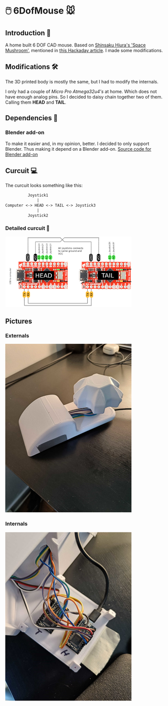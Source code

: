 # 🖱️ 6DofMouse 🐭

## Introduction 🚀

A home built 6 DOF CAD mouse.
Based on [Shinsaku Hiura's 'Space Mushroom'](https://www.thingiverse.com/thing:5739462), mentioned in [this Hackaday article](https://hackaday.com/2022/12/28/mouse-enjoys-its-freedom/). I made some modifications.

## Modifications 🛠️

The 3D printed body is mostly the same, but I had to modify the internals.

I only had a couple of _Micro Pro Atmega32u4's_ at home. Which does not have enough analog pins. So I decided to daisy chain together two of them.
Calling them **HEAD** and **TAIL**.

## Dependencies 🔗

### Blender add-on

To make it easier and, in my opinion, better. I decided to only support Blender. Thus making it depend on a Blender add-on.
[Source code for Blender add-on](https://github.com/NangiDev/Blender6DofMouseAddon)

## Curcuit 💻

The curcuit looks something like this:

```
          Joystick1
              |
Computer <-> HEAD <-> TAIL <-> Joystick3
              |
          Joystick2
```

### Detailed curcuit 🧬

<a href="images/atmega32u4.png" onclick="showImage('images/atmega32u4.png')">
  <img src="images/atmega32u4.png" alt="Image" width="400">
</a>

## Pictures

### Externals

<a href="images/externals.png" onclick="showImage('images/externals.jpg')">
  <img src="images/externals.jpg" alt="Image" width="400">
</a>

### Internals

<a href="images/internals.jpg" onclick="showImage('images/internals.jpg')">
  <img src="images/internals.jpg" alt="Image" width="400">
</a>

<script>
function showImage(imageURL) {
  window.open(imageURL);
}
</script>
